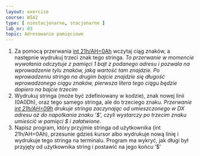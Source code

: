 ```yaml
---
layout: exercise
course: WIA2
type: [ niestacjonarne, stacjonarne ]
lab_nr: 03
topic: Adresowanie pamięciowe
---
```

1. Za pomocą przerwania [int 21h/AH=0Ah](http://www.ctyme.com/intr/rb-2563.htm) wczytaj ciąg znaków, a następnie wydrukuj trzeci znak tego stringa. 
   *To przerwanie w momencie wywołania odczytuje z pamięci 1 bajt z podanego adresu i pozwala na wprowadzenie tylu znaków, jaką wartość tam znajdzie. Po wprowadzeniu stringa na drugim bajcie znajdzie się długość wprowadzonego ciągu znaków, pierwsza litera tego ciągu będzie dopiero na bajcie trzecim*
2. Wydrukuj stringa (może być zdefiniowany w kodzie), znak nowej linii (0A0Dh), oraz tego samego stringa, ale do trzeciego znaku. 
   *Przerwanie [int 21h/AH=09h](http://www.ctyme.com/intr/rb-2562.htm) drukuje stringa zaczynając od umieszczonego w DX adresu aż do napotkania znaku ‘$’, czyli wystarczy po trzecim znaku umieścić w pamięci $ i załatwione.*
3. Napisz program, który przyjmie stringa od użytkownika (int 21h/AH=0Ah), przesunie gdzieś kursor albo wydrukuje nową linię i wydrukuje tego stringa na terminalu. Program ma wykryć, jak długi był przyjęty od użytkownika string i postawić na jego końcu ‘$’